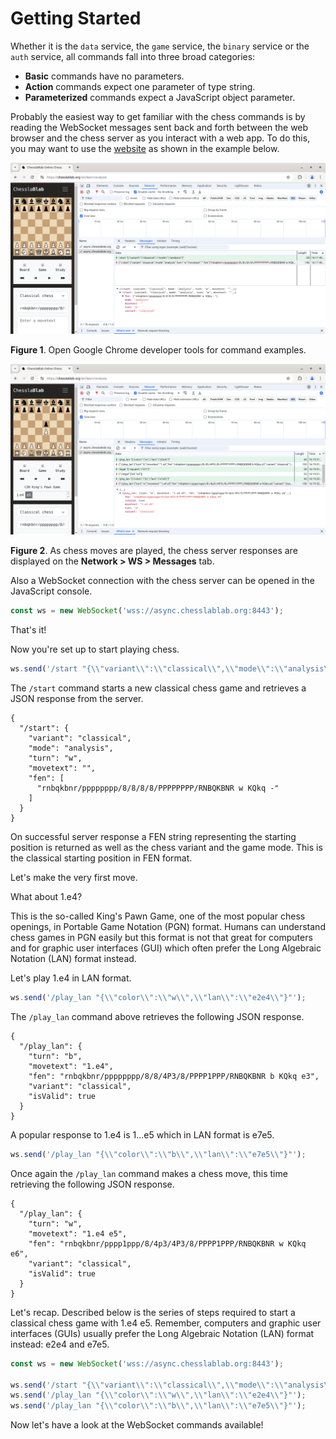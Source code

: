 # Getting Started

Whether it is the `data` service, the `game` service, the `binary` service or the `auth` service, all commands fall into three broad categories:

- **Basic** commands have no parameters.
- **Action** commands expect one parameter of type string.
- **Parameterized** commands expect a JavaScript object parameter.

Probably the easiest way to get familiar with the chess commands is by reading the WebSocket messages sent back and forth between the web browser and the chess server as you interact with a web app. To do this, you may want to use the [website](https://github.com/chesslablab/website) as shown in the example below.

![Figure 1](https://raw.githubusercontent.com/chesslablab/chess-server/main/docs/getting-started_01.png)

**Figure 1**. Open Google Chrome developer tools for command examples.

![Figure 2](https://raw.githubusercontent.com/chesslablab/chess-server/main/docs/getting-started_02.png)

**Figure 2**. As chess moves are played, the chess server responses are displayed on the **Network > WS > Messages** tab.

Also a WebSocket connection with the chess server can be opened in the JavaScript console.

```js
const ws = new WebSocket('wss://async.chesslablab.org:8443');
```

That's it!

Now you're set up to start playing chess.

```js
ws.send('/start "{\\"variant\\":\\"classical\\",\\"mode\\":\\"analysis\\"}"');
```

The `/start` command starts a new classical chess game and retrieves a JSON response from the server.

```text
{
  "/start": {
    "variant": "classical",
    "mode": "analysis",
    "turn": "w",
    "movetext": "",
    "fen": [
      "rnbqkbnr/pppppppp/8/8/8/8/PPPPPPPP/RNBQKBNR w KQkq -"
    ]
  }
}
```

On successful server response a FEN string representing the starting position is returned as well as the chess variant and the game mode. This is the classical starting position in FEN format.

Let's make the very first move.

What about 1.e4?

This is the so-called King's Pawn Game, one of the most popular chess openings, in Portable Game Notation (PGN) format. Humans can understand chess games in PGN easily but this format is not that great for computers and for graphic user interfaces (GUI) which often prefer the Long Algebraic Notation (LAN) format instead.

Let's play 1.e4 in LAN format.

```js
ws.send('/play_lan "{\\"color\\":\\"w\\",\\"lan\\":\\"e2e4\\"}"');
```

The `/play_lan` command above retrieves the following JSON response.

```text
{
  "/play_lan": {
    "turn": "b",
    "movetext": "1.e4",
    "fen": "rnbqkbnr/pppppppp/8/8/4P3/8/PPPP1PPP/RNBQKBNR b KQkq e3",
    "variant": "classical",
    "isValid": true
  }
}
```

A popular response to 1.e4 is 1...e5 which in LAN format is e7e5.

```js
ws.send('/play_lan "{\\"color\\":\\"b\\",\\"lan\\":\\"e7e5\\"}"');
```

Once again the `/play_lan` command makes a chess move, this time retrieving the following JSON response.

```text
{
  "/play_lan": {
    "turn": "w",
    "movetext": "1.e4 e5",
    "fen": "rnbqkbnr/pppp1ppp/8/4p3/4P3/8/PPPP1PPP/RNBQKBNR w KQkq e6",
    "variant": "classical",
    "isValid": true
  }
}
```

Let's recap. Described below is the series of steps required to start a classical chess game with 1.e4 e5. Remember, computers and graphic user interfaces (GUIs) usually prefer the Long Algebraic Notation (LAN) format instead: e2e4 and e7e5.

```js
const ws = new WebSocket('wss://async.chesslablab.org:8443');

ws.send('/start "{\\"variant\\":\\"classical\\",\\"mode\\":\\"analysis\\"}"');
ws.send('/play_lan "{\\"color\\":\\"w\\",\\"lan\\":\\"e2e4\\"}"');
ws.send('/play_lan "{\\"color\\":\\"b\\",\\"lan\\":\\"e7e5\\"}"');
```

Now let's have a look at the WebSocket commands available!
